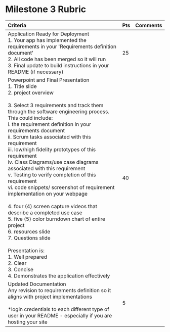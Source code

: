# Milestone 3 Rubric

| Criteria | Pts | Comments|
| :---     | :---| :---    |
|Application Ready for Deployment<br>1. Your app has implemented the requirements in your 'Requirements definition document'<br>2. All code has been merged so it will run<br>3. Final update to build instructions in your README (if necessary) | 25 | | 
|Powerpoint and Final Presentation<br>1. Title slide<br>2. project overview<br><br>3. Select 3 requirements and track them through the software engineering process.<br>This could include:<br>i. the requirement definition In your requirements document<br>ii. Scrum tasks associated with this requirement<br>iii. low/high fidelity prototypes of this requirement<br>iv. Class Diagrams/use case diagrams associated with this requirement<br>v. Testing to verify completion of this requirement<br>vi. code snippets/ screenshot of requirement implementation on your webpage<br><br>4. four (4) screen capture videos that describe a completed use case<br>5. five (5) color burndown chart of entire project<br>6. resources slide<br>7. Questions slide<br><br>Presentation is:<br>1. Well prepared<br>2. Clear<br>3. Concise<br>4. Demonstrates the application effectively | 40 | | 
|Updated Documentation<br>Any revision to requirements definition so it aligns with project implementations<br><br>*login credentials to each different type of user in your README - especially if you are hosting your site | 5 | | 

